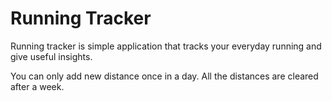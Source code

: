 # Running Tracker
Running tracker is simple application that tracks your everyday running and give useful insights.

You can only add new distance once in a day. All the distances are cleared after a week.
